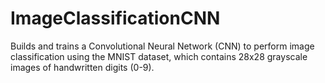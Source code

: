# ImageClassificationCNN
Builds and trains a Convolutional Neural Network (CNN) to perform image classification using the MNIST dataset, which contains 28x28 grayscale images of handwritten digits (0-9).
